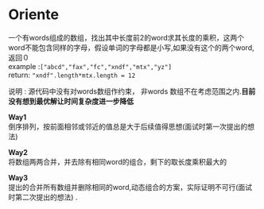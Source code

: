 # Oriente

一个有words组成的数组，找出其中长度前2的word求其长度的乘积，这两个word不能包含同样的字母，假设单词的字母都是小写,如果没有这个的两个word,返回０  
example :```["abcd","fax","fc","xndf","mtx","yz"]```  
return: ```"xndf".length*mtx.length = 12```     

说明 :  源代码中没有对words数组作约束，  非words 数组不在考虑范围之内.**目前没有想到最优解让时间复杂度进一步降低**

**Way1**  
倒序排列，按前面相邻或邻近的值总是大于后续值得思想(面试时第一次提出的想法)        

**Way2**  
将数组两两合并，并去除有相同word的组合，剩下的取长度乘积最大的        

**Way3**  
提出的合并所有数组并删除相同的word,动态组合的方案，实际证明不可行(面试时第二次提出的想法) .        
